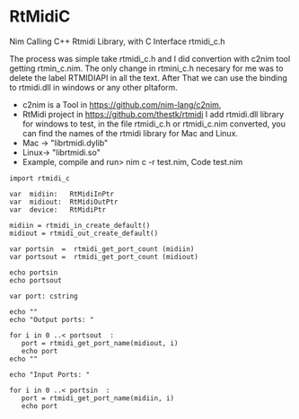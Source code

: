 # RtMidiC
Nim Calling C++ Rtmidi Library, with C Interface rtmidi_c.h 

The process was simple take rtmidi_c.h and I did convertion with c2nim tool getting rtmin_c.nim.
The only change in rtmini_c.h necesary for me was to delete the label RTMIDIAPI in all the text.
After That we can use the binding to rtmidi.dll in windows or any other pltaform.
- c2nim is a Tool in https://github.com/nim-lang/c2nim, 
- RtMidi project  in https://github.com/thestk/rtmidi
I add rtmidi.dll library for windows to test, in the file rtmidi_c.h or rtmidi_c.nim converted,
you can find the names of the rtmidi library for Mac and Linux.
- Mac -> "librtmidi.dylib"
- Linux-> "librtmidi.so"
- Example, compile and run>   nim c -r test.nim,  Code test.nim
```
import rtmidi_c 

var  midiin:   RtMidiInPtr 
var  midiout:  RtMidiOutPtr
var  device:   RtMidiPtr

midiin = rtmidi_in_create_default()
midiout = rtmidi_out_create_default()

var portsin  =  rtmidi_get_port_count (midiin)
var portsout =  rtmidi_get_port_count (midiout)

echo portsin
echo portsout

var port: cstring

echo ""
echo "Output ports: "

for i in 0 ..< portsout  :
   port = rtmidi_get_port_name(midiout, i)
   echo port
echo ""

echo "Input Ports: "

for i in 0 ..< portsin  :
   port = rtmidi_get_port_name(midiin, i)
   echo port
```

